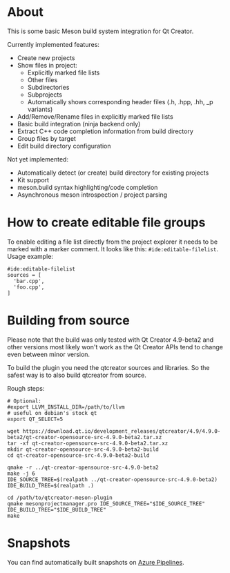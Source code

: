 # About
This is some basic Meson build system integration for Qt Creator.

Currently implemented features:
- Create new projects
- Show files in project:
  - Explicitly marked file lists
  - Other files
  - Subdirectories
  - Subprojects
  - Automatically shows corresponding header files (.h, .hpp, .hh, _p variants)
- Add/Remove/Rename files in explicitly marked file lists
- Basic build integration (ninja backend only)
- Extract C++ code completion information from build directory
- Group files by target
- Edit build directory configuration

Not yet implemented:
- Automatically detect (or create) build directory for existing projects
- Kit support
- meson.build syntax highlighting/code completion
- Asynchronous meson introspection / project parsing

# How to create editable file groups
To enable editing a file list directly from the project explorer it needs to be marked with a marker comment.
It looks like this: `#ide:editable-filelist`.
Usage example:
```
#ide:editable-filelist
sources = [
  'bar.cpp',
  'foo.cpp',
]
```

# Building from source

Please note that the build was only tested with Qt Creator 4.9-beta2 and other versions most likely won't work as the Qt Creator APIs tend to change even between minor version.

To build the plugin you need the qtcreator sources and libraries. So the safest way is to also build qtcreator from source.

Rough steps:

```
# Optional:
#export LLVM_INSTALL_DIR=/path/to/llvm
# useful on debian's stock qt
export QT_SELECT=5

wget https://download.qt.io/development_releases/qtcreator/4.9/4.9.0-beta2/qt-creator-opensource-src-4.9.0-beta2.tar.xz
tar -xf qt-creator-opensource-src-4.9.0-beta2.tar.xz
mkdir qt-creator-opensource-src-4.9.0-beta2-build
cd qt-creator-opensource-src-4.9.0-beta2-build

qmake -r ../qt-creator-opensource-src-4.9.0-beta2
make -j 6
IDE_SOURCE_TREE=$(realpath ../qt-creator-opensource-src-4.9.0-beta2)
IDE_BUILD_TREE=$(realpath .)

cd /path/to/qtcreator-meson-plugin
qmake mesonprojectmanager.pro IDE_SOURCE_TREE="$IDE_SOURCE_TREE" IDE_BUILD_TREE="$IDE_BUILD_TREE"
make
```

# Snapshots
You can find automatically built snapshots on [Azure Pipelines](https://dev.azure.com/qtcreator-meson-plugin/qtcreator-meson-plugin/_build).
